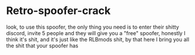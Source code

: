 # Retro-spoofer-crack
look, to use this spoofer, the only thing you need is to enter their shitty discord, invite 5 people and they will give you a "free" spoofer, honestly I think it's shit, and it's just like the RLBmods shit, by that here I bring you all the shit that your spoofer has
